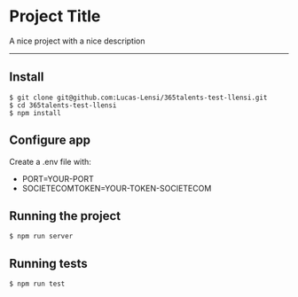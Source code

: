 # Project Title

A nice project with a nice description

---

## Install

    $ git clone git@github.com:Lucas-Lensi/365talents-test-llensi.git
    $ cd 365talents-test-llensi
    $ npm install

## Configure app

Create a .env file with:

- PORT=YOUR-PORT
- SOCIETECOMTOKEN=YOUR-TOKEN-SOCIETECOM

## Running the project

    $ npm run server

## Running tests

    $ npm run test
